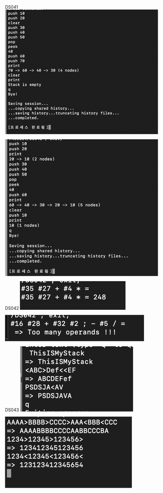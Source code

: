 DS041
<img src="https://github.com/yunji-1ee/22100549_LYJ_DS/blob/main/Lab10/Result/DS41(1).png?raw=true">

<img src="https://github.com/yunji-1ee/22100549_LYJ_DS/blob/main/Lab10/Result/DS41(2).png?raw=true">

DS042
<img src="https://github.com/yunji-1ee/22100549_LYJ_DS/blob/main/Lab10/Result/DS42(1).png?raw=true">

<img src="https://github.com/yunji-1ee/22100549_LYJ_DS/blob/main/Lab10/Result/DS42(2).png?raw=true">

DS043
<img src="https://github.com/yunji-1ee/22100549_LYJ_DS/blob/main/Lab10/Result/DS43(1).png?raw=true">

<img src="https://github.com/yunji-1ee/22100549_LYJ_DS/blob/main/Lab10/Result/DS43(2).png?raw=true">